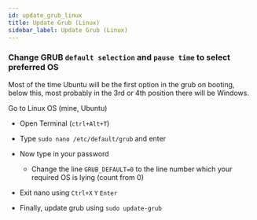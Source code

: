 ```yaml
---
id: update_grub_linux
title: Update Grub (Linux)
sidebar_label: Update Grub (Linux)
---
```


### Change GRUB `default selection` and `pause time` to select preferred OS

Most of the time Ubuntu will be the first option in the grub on booting, below this, most probably in the 3rd or 4th position there will be Windows. 

Go to Linux OS (mine, Ubuntu)

* Open Terminal (`ctrl+Alt+T`)

* Type `sudo nano /etc/default/grub` and enter


* Now type in your password

    * Change the line `GRUB_DEFAULT=0` to the line number which your required OS is lying (count from 0) 

* Exit nano using `Ctrl+X` `Y` `Enter`    

* Finally, update grub using `sudo update-grub`